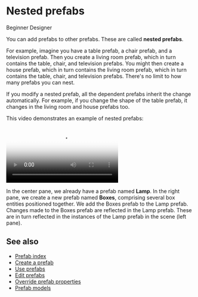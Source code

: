# Nested prefabs

<span class="badge text-bg-primary">Beginner</span>
<span class="badge text-bg-success">Designer</span>

You can add prefabs to other prefabs. These are called **nested prefabs**.

For example, imagine you have a table prefab, a chair prefab, and a television prefab. Then you create a living room prefab, which in turn contains the table, chair, and television prefabs. You might then create a house prefab, which in turn contains the living room prefab, which in turn contains the table, chair, and television prefabs. There's no limit to how many prefabs you can nest.

If you modify a nested prefab, all the dependent prefabs inherit the change automatically. For example, if you change the shape of the table prefab, it changes in the living room and house prefabs too.

This video demonstrates an example of nested prefabs:

<p>
<video autoplay loop class="responsive-video" poster="media/create-nested-prefab.jpg">
   <source src="media/create-nested-prefab.mp4" type="video/mp4">
</video>
</p>

In the center pane, we already have a prefab named **Lamp**. In the right pane, we create a new prefab named **Boxes**, comprising several box entities positioned together. We add the Boxes prefab to the Lamp prefab. Changes made to the Boxes prefab are reflected in the Lamp prefab. These are in turn reflected in the instances of the Lamp prefab in the scene (left pane).

## See also

* [Prefab index](index.md)
* [Create a prefab](create-a-prefab.md)
* [Use prefabs](use-prefabs.md)
* [Edit prefabs](edit-prefabs.md)
* [Override prefab properties](override-prefab-properties.md)
* [Prefab models](prefab-models.md)